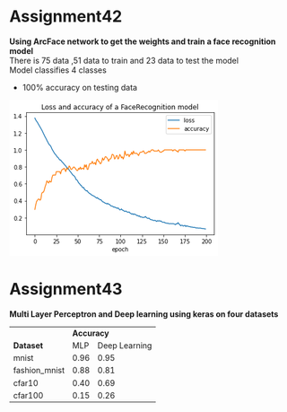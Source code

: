 # Assignment42
  <strong> Using ArcFace network to get the weights and train a face recognition model </strong></br>
  There is 75 data ,51 data to train and 23 data to test the model</br>
  Model classifies 4 classes
  
   * 100% accuracy on testing data

  <img src='https://github.com/Parisa-Bagherzadeh/DeepLearning/blob/main/Assignment42/charts/output.png' >
  
# Assignment43

  <strong>Multi Layer Perceptron and Deep learning using keras on four datasets</strong>
 
<table>
  <tr><td></td><td colspan=2><strong>Accuracy</strong></td></tr>
  <tr><td><strong>Dataset</bold></td><td><bold>MLP</strong></td><td><bold>Deep Learning</bold></td></tr>
  <tr><td>mnist</td><td>0.96</td><td>0.95</td></tr>
  <tr><td>fashion_mnist</td><td>0.88</td><td>0.81</td></tr>
  <tr><td>cfar10</td><td>0.40</td><td> 0.69</td></tr>
  <tr><td>cfar100</td><td>0.15</td><td>0.26</td></tr>
</table>


